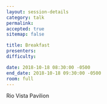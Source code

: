 ```yaml
---
layout: session-details
category: talk
permalink:
accepted: true
sitemap: false

title: Breakfast
presenters:
difficulty:

date: 2018-10-18 08:30:00 -0500
end_date: 2018-10-18 09:30:00 -0500
room: full
---
```

Rio Vista Pavilion
